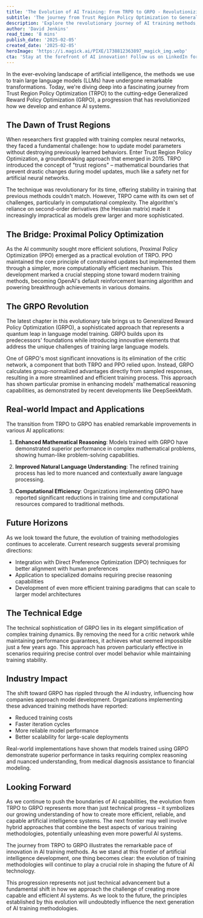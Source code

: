 ```yaml
---
title: 'The Evolution of AI Training: From TRPO to GRPO - Revolutionizing Language Model Development'
subtitle: 'The journey from Trust Region Policy Optimization to Generalized Reward Policy Optimization'
description: 'Explore the revolutionary journey of AI training methods, from Trust Region Policy Optimization (TRPO) to the cutting-edge Generalized Reward Policy Optimization (GRPO). Learn how these advancements are reshaping language model development and enabling more efficient, powerful AI systems.'
author: 'David Jenkins'
read_time: '8 mins'
publish_date: '2025-02-05'
created_date: '2025-02-05'
heroImage: 'https://i.magick.ai/PIXE/1738812363897_magick_img.webp'
cta: 'Stay at the forefront of AI innovation! Follow us on LinkedIn for the latest insights on AI training methodologies and breakthrough developments in language model technology.'
---
```


In the ever-evolving landscape of artificial intelligence, the methods we use to train large language models (LLMs) have undergone remarkable transformations. Today, we're diving deep into a fascinating journey from Trust Region Policy Optimization (TRPO) to the cutting-edge Generalized Reward Policy Optimization (GRPO), a progression that has revolutionized how we develop and enhance AI systems.

## The Dawn of Trust Regions

When researchers first grappled with training complex neural networks, they faced a fundamental challenge: how to update model parameters without destroying previously learned behaviors. Enter Trust Region Policy Optimization, a groundbreaking approach that emerged in 2015. TRPO introduced the concept of "trust regions" – mathematical boundaries that prevent drastic changes during model updates, much like a safety net for artificial neural networks.

The technique was revolutionary for its time, offering stability in training that previous methods couldn't match. However, TRPO came with its own set of challenges, particularly in computational complexity. The algorithm's reliance on second-order derivatives (the Hessian matrix) made it increasingly impractical as models grew larger and more sophisticated.

## The Bridge: Proximal Policy Optimization

As the AI community sought more efficient solutions, Proximal Policy Optimization (PPO) emerged as a practical evolution of TRPO. PPO maintained the core principle of constrained updates but implemented them through a simpler, more computationally efficient mechanism. This development marked a crucial stepping stone toward modern training methods, becoming OpenAI's default reinforcement learning algorithm and powering breakthrough achievements in various domains.

## The GRPO Revolution

The latest chapter in this evolutionary tale brings us to Generalized Reward Policy Optimization (GRPO), a sophisticated approach that represents a quantum leap in language model training. GRPO builds upon its predecessors' foundations while introducing innovative elements that address the unique challenges of training large language models.

One of GRPO's most significant innovations is its elimination of the critic network, a component that both TRPO and PPO relied upon. Instead, GRPO calculates group-normalized advantages directly from sampled responses, resulting in a more streamlined and efficient training process. This approach has shown particular promise in enhancing models' mathematical reasoning capabilities, as demonstrated by recent developments like DeepSeekMath.

## Real-world Impact and Applications

The transition from TRPO to GRPO has enabled remarkable improvements in various AI applications:

1. **Enhanced Mathematical Reasoning**: Models trained with GRPO have demonstrated superior performance in complex mathematical problems, showing human-like problem-solving capabilities.

2. **Improved Natural Language Understanding**: The refined training process has led to more nuanced and contextually aware language processing.

3. **Computational Efficiency**: Organizations implementing GRPO have reported significant reductions in training time and computational resources compared to traditional methods.

## Future Horizons

As we look toward the future, the evolution of training methodologies continues to accelerate. Current research suggests several promising directions:

- Integration with Direct Preference Optimization (DPO) techniques for better alignment with human preferences
- Application to specialized domains requiring precise reasoning capabilities
- Development of even more efficient training paradigms that can scale to larger model architectures

## The Technical Edge

The technical sophistication of GRPO lies in its elegant simplification of complex training dynamics. By removing the need for a critic network while maintaining performance guarantees, it achieves what seemed impossible just a few years ago. This approach has proven particularly effective in scenarios requiring precise control over model behavior while maintaining training stability.

## Industry Impact

The shift toward GRPO has rippled through the AI industry, influencing how companies approach model development. Organizations implementing these advanced training methods have reported:

- Reduced training costs
- Faster iteration cycles
- More reliable model performance
- Better scalability for large-scale deployments

Real-world implementations have shown that models trained using GRPO demonstrate superior performance in tasks requiring complex reasoning and nuanced understanding, from medical diagnosis assistance to financial modeling.

## Looking Forward

As we continue to push the boundaries of AI capabilities, the evolution from TRPO to GRPO represents more than just technical progress – it symbolizes our growing understanding of how to create more efficient, reliable, and capable artificial intelligence systems. The next frontier may well involve hybrid approaches that combine the best aspects of various training methodologies, potentially unleashing even more powerful AI systems.

The journey from TRPO to GRPO illustrates the remarkable pace of innovation in AI training methods. As we stand at this frontier of artificial intelligence development, one thing becomes clear: the evolution of training methodologies will continue to play a crucial role in shaping the future of AI technology.

This progression represents not just technical advancement but a fundamental shift in how we approach the challenge of creating more capable and efficient AI systems. As we look to the future, the principles established by this evolution will undoubtedly influence the next generation of AI training methodologies.